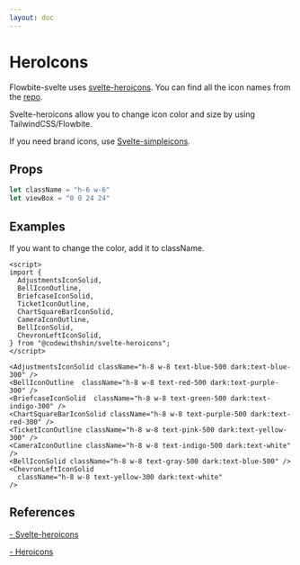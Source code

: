 ```yaml
---
layout: doc
---
```


<script>
  import {
    AdjustmentsIconSolid,
    BellIconOutline,
    BriefcaseIconSolid,
    TicketIconOutline,
    ChartSquareBarIconSolid,
    CameraIconOutline,
    BellIconSolid,
    ChevronLeftIconSolid,
  } from "@codewithshin/svelte-heroicons";
</script>

<h1 class="text-3xl w-full dark:text-white py-8">HeroIcons</h1>

<p class="dark:text-white py-4 text-lg">Flowbite-svelte uses <a class="text-blue-600 hover:underline dark:text-blue-500" href="https://github.com/shinokada/svelte-heroicons" target="_blank">svelte-heroicons</a>.
You can find all the icon names from the <a class="text-blue-600 hover:underline dark:text-blue-500" href="https://github.com/shinokada/svelte-heroicons/blob/main/icon-names.md">repo</a>.</p>

<p class=" dark:text-white py-4">Svelte-heroicons allow you to change icon color and size by using TailwindCSS/Flowbite.</p>

<p class=" dark:text-white py-4">If you need brand icons, use <a class="text-blue-600 hover:underline dark:text-blue-500" href="https://github.com/shinokada/svelte-simpleicons" target="_blank">Svelte-simpleicons</a>.</p>

<h2 class="text-2xl w-full dark:text-white mt-8">Props</h2>

```js
let className = "h-6 w-6"
let viewBox = "0 0 24 24"
```

<h2 class="text-2xl w-full dark:text-white mt-8">Examples</h2>

<p class=" dark:text-white">If you want to change the color, add it to className.</p>

<div class="container flex flex-wrap justify-center rounded-xl mx-auto bg-gradient-to-r bg-white dark:bg-gray-900 border border-gray-200 dark:border-gray-700 p-2 sm:p-6">

<AdjustmentsIconSolid className="h-8 w-8 text-blue-500 dark:text-red-300" />
<BellIconOutline  className="h-8 w-8 text-red-500 dark:text-green-300" />
<BriefcaseIconSolid  className="h-8 w-8 text-green-500 dark:text-indigo-300" />
<ChartSquareBarIconSolid className="h-8 w-8 text-purple-500 dark:text-pink-300" />
<TicketIconOutline className="h-8 w-8 text-pink-500 dark:text-indigo-300" />
<CameraIconOutline className="h-8 w-8 text-indigo-500 dark:text-white" />
<BellIconSolid className="h-8 w-8 text-gray-500 dark:text-yellow-500" />
<ChevronLeftIconSolid
  className="h-8 w-8 text-yellow-300 dark:text-white"
/>
</div>

```svelte
<script>
import {
  AdjustmentsIconSolid,
  BellIconOutline,
  BriefcaseIconSolid,
  TicketIconOutline,
  ChartSquareBarIconSolid,
  CameraIconOutline,
  BellIconSolid,
  ChevronLeftIconSolid,
} from "@codewithshin/svelte-heroicons";
</script>

<AdjustmentsIconSolid className="h-8 w-8 text-blue-500 dark:text-blue-300" />
<BellIconOutline  className="h-8 w-8 text-red-500 dark:text-purple-300" />
<BriefcaseIconSolid  className="h-8 w-8 text-green-500 dark:text-indigo-300" />
<ChartSquareBarIconSolid className="h-8 w-8 text-purple-500 dark:text-red-300" />
<TicketIconOutline className="h-8 w-8 text-pink-500 dark:text-yellow-300" />
<CameraIconOutline className="h-8 w-8 text-indigo-500 dark:text-white" />
<BellIconSolid className="h-8 w-8 text-gray-500 dark:text-blue-500" />
<ChevronLeftIconSolid
  className="h-8 w-8 text-yellow-300 dark:text-white"
/>
```

<h2 class="text-2xl w-full dark:text-white py-8">References</h2>

<p class="w-full dark:text-white text-base"><a href="https://github.com/shinokada/svelte-heroicons" target="_blank" class="text-blue-600 hover:underline dark:text-blue-500">- Svelte-heroicons</a></p>

<p class="w-full dark:text-white text-base"><a href="https://heroicons.com/" target="_blank" class="text-blue-600 hover:underline dark:text-blue-500">- Heroicons</a></p>

